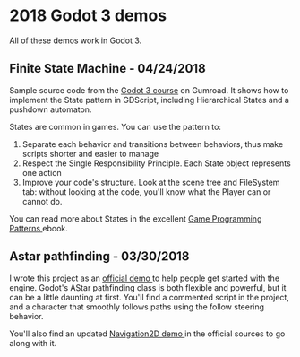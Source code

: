 # 2018 Godot 3 demos

All of these demos work in Godot 3.

## Finite State Machine - 04/24/2018

Sample source code from the [Godot 3 course](https://gumroad.com/l/godot-tutorial-make-professional-2d-games) on Gumroad. It shows how to implement the State pattern in GDScript, including Hierarchical States and a pushdown automaton.

States are common in games. You can use the pattern to:

1. Separate each behavior and transitions between behaviors, thus make scripts shorter and easier to manage
2. Respect the Single Responsibility Principle. Each State object represents one action
3. Improve your code's structure. Look at the scene tree and FileSystem tab: without looking at the code, you'll know what the Player can or cannot do.

You can read more about States in the excellent [ Game Programming Patterns ](http://gameprogrammingpatterns.com/state.html) ebook.


## Astar pathfinding - 03/30/2018

I wrote this project as an [ official demo ](https://github.com/godotengine/godot-demo-projects/pull/236) to help people get started with the engine. Godot's AStar pathfinding class is both flexible and powerful, but it can be a little daunting at first. You'll find a commented script in the project, and a character that smoothly follows paths using the follow steering behavior.

You'll also find an updated [ Navigation2D demo ](https://github.com/godotengine/godot-demo-projects/tree/master/2d/navigation) in the official sources to go along with it.
